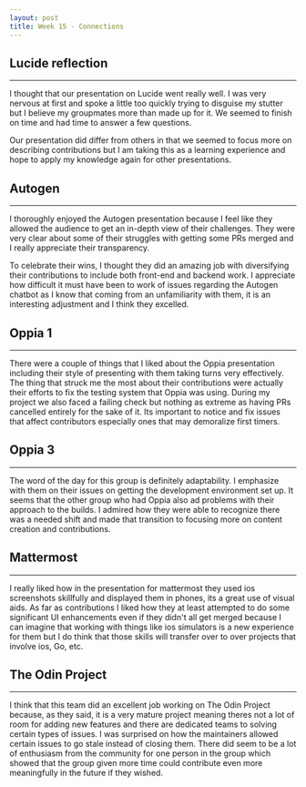 ```yaml
---
layout: post
title: Week 15 - Connections
---
```


## Lucide reflection
------

I thought that our presentation on Lucide went really well. I was very nervous at first and spoke a little too quickly trying to disguise my stutter but I believe my groupmates more than made up for it. We seemed to finish on time and had time to answer a few questions. 
<!--more-->
Our presentation did differ from others in that we seemed to focus more on describing contributions but I am taking this as a learning experience and hope to apply my knowledge again for other presentations.


## Autogen
------

I thoroughly enjoyed the Autogen presentation because I feel like they allowed the audience to get an in-depth view of their challenges. They were very clear about some of their struggles with getting some PRs merged and I really appreciate their transparency.

To celebrate their wins, I thought they did an amazing job with diversifying their contributions to include both front-end and backend work. I appreciate how difficult it must have been to work of issues regarding the Autogen chatbot as I know that coming from an unfamiliarity with them, it is an interesting adjustment and I think they excelled.


## Oppia 1
------

There were a couple of things that I liked about the Oppia presentation including their style of presenting with them taking turns very effectively. The thing that struck me the most about their contributions were actually their efforts to fix the testing system that Oppia was using. During my project we also faced a failing check but nothing as extreme as having PRs cancelled entirely for the sake of it. Its important to notice and fix issues that affect contributors especially ones that may demoralize first timers.

## Oppia 3
------
The word of the day for this group is definitely adaptability. I emphasize with them on their issues on getting the development environment set up. It seems that the other group who had Oppia also ad problems with their approach to the builds. I admired how they were able to recognize there was a needed shift and made that transition to focusing more on content creation and contributions.

## Mattermost
------

I really liked how in the presentation for mattermost they used ios screenshots skillfully and displayed them in phones, its a great use of visual aids. As far as contributions I liked how they at least attempted to do some significant UI enhancements even if they didn't all get merged because I can imagine that working with things like ios simulators is a new experience for them but I do think that those skills will transfer over to over projects that involve ios, Go, etc.


## The Odin Project
------


I think that this team did an excellent job working on The Odin Project because, as they said, it is a very mature project meaning theres not a lot of room for adding new features and there are dedicated teams to solving certain types of issues. I was surprised on how the maintainers allowed certain issues to go stale instead of closing them. There did seem to be a lot of enthusiasm from the community for one person in the group which showed that the group given more time could contribute even more meaningfully in the future if they wished.